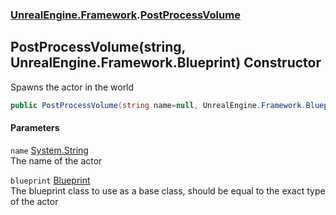 ### [UnrealEngine.Framework](./UnrealEngine-Framework.md 'UnrealEngine.Framework').[PostProcessVolume](./PostProcessVolume.md 'UnrealEngine.Framework.PostProcessVolume')
## PostProcessVolume(string, UnrealEngine.Framework.Blueprint) Constructor
Spawns the actor in the world  
```csharp
public PostProcessVolume(string name=null, UnrealEngine.Framework.Blueprint blueprint=null);
```
#### Parameters
<a name='UnrealEngine-Framework-PostProcessVolume-PostProcessVolume(string_UnrealEngine-Framework-Blueprint)-name'></a>
`name` [System.String](https://docs.microsoft.com/en-us/dotnet/api/System.String 'System.String')  
The name of the actor  
  
<a name='UnrealEngine-Framework-PostProcessVolume-PostProcessVolume(string_UnrealEngine-Framework-Blueprint)-blueprint'></a>
`blueprint` [Blueprint](./Blueprint.md 'UnrealEngine.Framework.Blueprint')  
The blueprint class to use as a base class, should be equal to the exact type of the actor  
  
